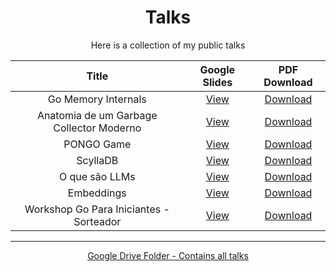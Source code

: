 <div align="center">
  <h1>Talks</h1>
</div>

<p align="center">Here is a collection of my public talks</p>

<table align="center">
<thead>
<tr>
<th style="text-align: center;">Title</th>
<th style="text-align: center;">Google Slides</th>
<th style="text-align: center;">PDF Download</th>
</tr>
</thead>
<tbody>
<tr>
<td><div style="text-align: center;">Go Memory Internals</div></td>
<td><div style="text-align: center;"><a href="https://docs.google.com/presentation/d/1Ls6_UFLPiJ8nOCVIZqL5DB8rsIYxrGREEsxmLzXk2qE/edit?usp=drive_link">View</a></div></td>
<td><div style="text-align: center;"><a href="presentations/go-memory-internals.pdf">Download</a></div></td>
</tr>
<tr>
<td><div style="text-align: center;">Anatomia de um Garbage Collector Moderno</div></td>
<td><div style="text-align: center;"><a href="https://docs.google.com/presentation/d/1Wq7g0hiAXqHZNtMkD0eCSMheUVpu3jdhB43EfnLVY3k/edit?usp=drive_link">View</a></div></td>
<td><div style="text-align: center;"><a href="presentations/anatomia-de-um-garbage-collector-moderno.pdf">Download</a></div></td>
</tr>
<tr>
<td><div style="text-align: center;">PONGO Game</div></td>
<td><div style="text-align: center;"><a href="https://docs.google.com/presentation/d/1u-SNM58-q8DDJ6C2DO2BcibCd1HeCVAQ/edit?usp=drive_link&amp;ouid=104876958915813469607&amp;rtpof=true&amp;sd=true">View</a></div></td>
<td><div style="text-align: center;"><a href="presentations/pongo-game.pdf">Download</a></div></td>
</tr>
<tr>
<td><div style="text-align: center;">ScyllaDB</div></td>
<td><div style="text-align: center;"><a href="https://docs.google.com/presentation/d/1feISqZj6sptxQR317lbglLVXK7iP5ZUK/edit?usp=drive_link">View</a></div></td>
<td><div style="text-align: center;"><a href="presentations/scylladb.pdf">Download</a></div></td>
</tr>
<tr>
<td><div style="text-align: center;">O que são LLMs</div></td>
<td><div style="text-align: center;"><a href="https://docs.google.com/presentation/d/1KX0lAk8ibHOzJGtxdx2uDF94BfdkNXMU/edit?usp=drive_link&amp;ouid=104876958915813469607&amp;rtpof=true&amp;sd=true">View</a></div></td>
<td><div style="text-align: center;"><a href="presentations/o-que-sao-llms.pdf">Download</a></div></td>
</tr>
<tr>
<td><div style="text-align: center;">Embeddings</div></td>
<td><div style="text-align: center;"><a href="https://docs.google.com/presentation/d/1UAp71OwaC2DSRAOB24cs_EeVtcOhzmmz/edit?usp=drive_link&amp;ouid=104876958915813469607&amp;rtpof=true&amp;sd=true">View</a></div></td>
<td><div style="text-align: center;"><a href="presentations/embeddings.pdf">Download</a></div></td>
</tr>
<tr>
<td><div style="text-align: center;">Workshop Go Para Iniciantes - Sorteador</div></td>
<td><div style="text-align: center;"><a href="https://docs.google.com/presentation/d/1OSM0NcjnCAYxgIDD1l99y0IUoDW92zX7qMfWt56us70/edit?usp=sharing">View</a></div></td>
<td><div style="text-align: center;"><a href="presentations/workshop-go-para-iniciantes-sorteador.pdf">Download</a></div></td>
</tr>
</tbody>
</table>
<hr>
<p align="center">
  <a href="https://drive.google.com/drive/folders/1R5AOlsUbHGUyDaicyGxKRz03GFLzqg_a?usp=drive_link">
    Google Drive Folder - Contains all talks
  </a>
</p>
